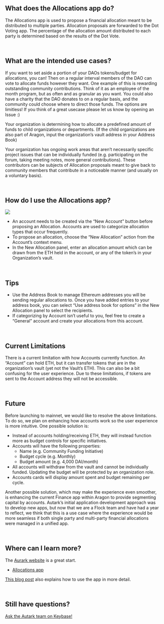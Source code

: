 <br>

## What does the Allocations app do?

The Allocations app is used to propose a financial allocation meant to be distributed to multiple parties. Allocation proposals are forwarded to the Dot Voting app. The percentage of the allocation amount distributed to each party is determined based on the results of the Dot Vote.

<br>

## What are the intended use cases?

If you want to set aside a portion of your DAOs tokens/budget for allocations, you can! Then on a regular interval members of the DAO can vote to allocate funds however they want. One example of this is rewarding outstanding community contributions. Think of it as an employee of the month program, but as often and as granular as you want. You could also have a charity that the DAO donates to on a regular basis, and the community could choose where to direct those funds. The options are limitless! If you think of a great usecase please let us know by opening an Issue :)

Your organization is determining how to allocate a predefined amount of funds to child organizations or departments. (If the child organizations are also part of Aragon, input the organization’s vault address in your Address Book)

Your organization has ongoing work areas that aren’t necessarily specific project issues that can be individually funded (e.g. participating on the forum, taking meeting notes, more general contributions). These contributors can be subjects of Allocation proposals meant to give back to community members that contribute in a noticeable manner (and usually on a voluntary basis).

<br>

## How do I use the Allocations app?

<img src='https://cdn-images-1.medium.com/max/2160/1*PRCNTHvTHvOJQajJq6SZOQ.png' />

- An account needs to be created via the “New Account” button before proposing an Allocation. Accounts are used to categorize allocation types that occur frequently.
- To propose an allocation, choose the “New Allocation” action from the Account’s context menu.
- In the New Allocation panel, enter an allocation amount which can be drawn from the ETH held in the account, or any of the token’s in your Organization’s vault.

<br>

## Tips
- Use the Address Book to manage Ethereum addresses you will be sending regular allocations to. Once you have added entries to your address book, you can select “Use address book for options” in the New Allocation panel to select the recipients.
- If categorizing by Account isn’t useful to you, feel free to create a “General” account and create your allocations from this account.

<br>

## Current Limitations

There is a current limitation with how Accounts currently function. An “Account” can hold ETH, but it can transfer tokens that are in the organization’s vault (yet not the Vault’s ETH). This can also be a bit confusing for the user experience. Due to these limitations, if tokens are sent to the Account address they will not be accessible.

<br>

## Future

Before launching to mainnet, we would like to resolve the above limitations. To do so, we plan on enhancing how accounts work so the user experience is more intuitive. One possible solution is:
- Instead of accounts holding/receiving ETH, they will instead function more as budget controls for specific initiatives.
- Accounts will have the following properties:
  - Name (e.g. Community Funding Initiative)
  - Budget cycle (e.g. Monthly)
  - Budget amount (e.g. 4,000 DAI/month)
- All accounts will withdraw from the vault and cannot be individually funded. Updating the budget will be protected by an organization role.
- Accounts cards will display amount spent and budget remaining per cycle.

Another possible solution, which may make the experience even smoother, is enhancing the current Finance app within Aragon to provide segmenting capital by accounts. Autark’s initial application development approach was to develop new apps, but now that we are a Flock team and have had a year to reflect, we think that this is a use case where the experience would be more seamless if both single party and multi-party financial allocations were managed in a unified app.

<br>

## Where can I learn more?

The [Aurark website](https://www.autark.xyz/) is a great start.
- [Allocations app](https://www.autark.xyz/allocations)

[This blog post](https://medium.com/@stellarmagnet/that-planning-suite-live-on-rinkeby-c2332e2e5e27) also explains how to use the app in more detail. 

<br>

## Still have questions?

[Ask the Autark team on Keybase!](https://keybase.io/team/autark.community)

<br>
